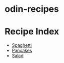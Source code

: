# odin-recipes
<!DOCTYPE html>
<html lang="en">
<head>
    <meta charset="UTF-8">
    <meta name="viewport" content="width=device-width, initial-scale=1.0">
    <title>Recipe Website</title>
</head>
<body>
    <h1>Recipe Index</h1>
    <ul>
        <li><a href="recipe1.html">Spaghetti</a></li>
        <li><a href="recipe2.html">Pancakes</a></li>
        <li><a href="recipe3.html">Salad</a></li>
    </ul>
</body>
</html>
